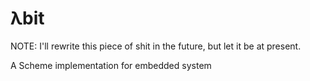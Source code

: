 λbit
=========

NOTE: I'll rewrite this piece of shit in the future, but let it be at present.

A Scheme implementation for embedded system
